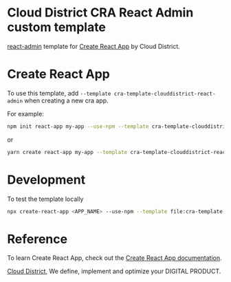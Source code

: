 # Cloud District CRA React Admin custom template
[react-admin](https://marmelab.com/react-admin/) template for [Create React App](https://github.com/facebook/create-react-app) by Cloud District.


# Create React App

To use this template, add `--template cra-template-clouddistrict-react-admin` when creating a new cra app.

For example:

```bash
npm init react-app my-app --use-npm --template cra-template-clouddistrict-react-admin
```

or
```bash
yarn create react-app my-app --template cra-template-clouddistrict-react-admin
```

# Development
To test the template locally
```bash
npx create-react-app <APP_NAME> --use-npm --template file:cra-template-clouddistrict-react-admin
```

# Reference
To learn Create React App, check out the [Create React App documentation](https://create-react-app.dev/docs/getting-started).


[Cloud District](https://clouddistrict.com/), We define, implement and optimize
your DIGITAL PRODUCT.


